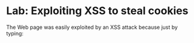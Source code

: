 # Lab: Exploiting XSS to steal cookies

The Web page was easily exploited by an XSS attack because just by typing:
<script> alert(1) <script> we could easily see the popup.

![Alert XSS](../images/alert_1.png)